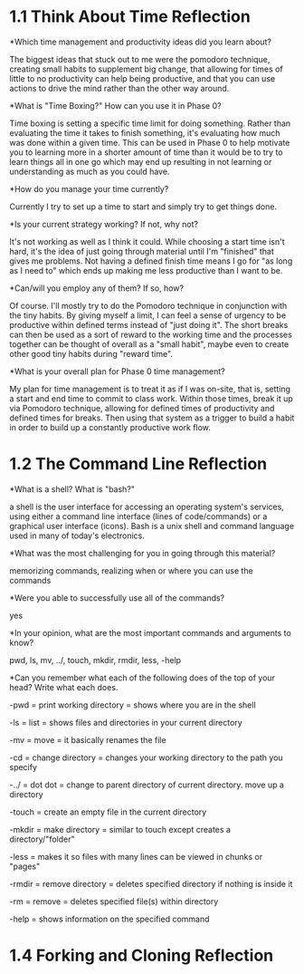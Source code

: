 # 1.1 Think About Time Reflection

*Which time management and productivity ideas did you learn about?

The biggest ideas that stuck out to me were the pomodoro technique, creating small habits to supplement big change, that allowing for times of little to no productivity can help being productive, and that you can use actions to drive the mind rather than the other way around.

*What is "Time Boxing?" How can you use it in Phase 0?

Time boxing is setting a specific time limit for doing something. Rather than evaluating the time it takes to finish something, it's evaluating how much was done within a given time. This can be used in Phase 0 to help motivate you to learning more in a shorter amount of time than it would be to try to learn things all in one go which may end up resulting in not learning or understanding as much as you could have.

*How do you manage your time currently?

Currently I try to set up a time to start and simply try to get things done.

*Is your current strategy working? If not, why not?

It's not working as well as I think it could. While choosing a start time isn't hard, it's the idea of just going through material until I'm "finished" that gives me problems. Not having a defined finish time means I go for "as long as I need to" which ends up making me less productive than I want to be.

*Can/will you employ any of them? If so, how?

Of course. I'll mostly try to do the Pomodoro technique in conjunction with the tiny habits. By giving myself a limit, I can feel a sense of urgency to be productive within defined terms instead of "just doing it". The short breaks can then be used as a sort of reward to the working time and the processes together can be thought of overall as a "small habit", maybe even to create other good tiny habits during "reward time".

*What is your overall plan for Phase 0 time management?

My plan for time management is to treat it as if I was on-site, that is, setting a start and end time to commit to class work. Within those times, break it up via Pomodoro technique, allowing for defined times of productivity and defined times for breaks. Then using that system as a trigger to build a habit in order to build up a constantly productive work flow.

# 1.2 The Command Line Reflection

*What is a shell? What is "bash?"

a shell is the user interface for accessing an operating system's services, using either a command line interface (lines of code/commands) or a graphical user interface (icons). Bash is a unix shell and command language used in many of today's electronics.

*What was the most challenging for you in going through this material?

memorizing commands, realizing when or where you can use the commands

*Were you able to successfully use all of the commands?

yes

*In your opinion, what are the most important commands and arguments to know?

pwd, ls, mv, ../, touch, mkdir, rmdir, less, -help

*Can you remember what each of the following does of the top of your head? Write what each does.

  -pwd = print working directory = shows where you are in the shell

  -ls = list = shows files and directories in your current directory

  -mv = move = it basically renames the file

  -cd = change directory = changes your working directory to the path you specify

  -../ = dot dot = change to parent directory of current directory. move up a directory

  -touch = create an empty file in the current directory

  -mkdir = make directory = similar to touch except creates a directory/"folder"

  -less = makes it so files with many lines can be viewed in chunks or "pages"

  -rmdir = remove directory = deletes specified directory if nothing is inside it

  -rm = remove = deletes specified file(s) within directory

  -help = shows information on the specified command

# 1.4 Forking and Cloning Reflection